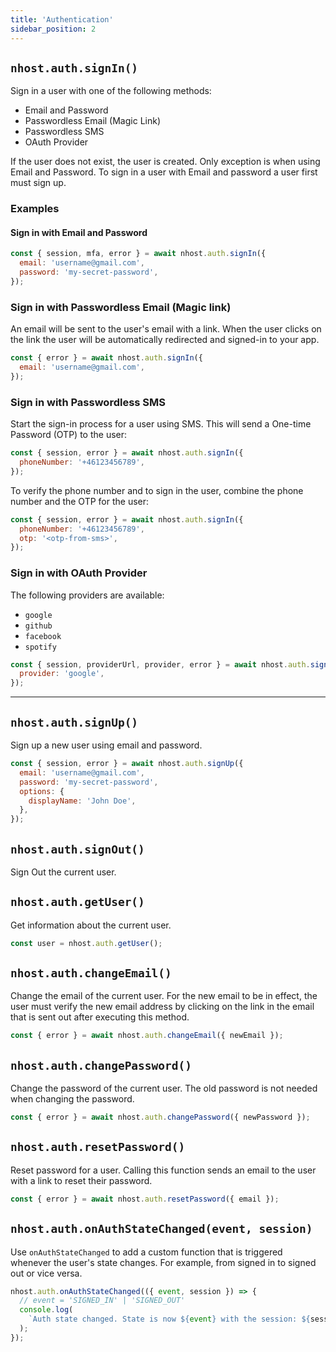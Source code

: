 ```yaml
---
title: 'Authentication'
sidebar_position: 2
---
```


## `nhost.auth.signIn()`

Sign in a user with one of the following methods:

- Email and Password
- Passwordless Email (Magic Link)
- Passwordless SMS
- OAuth Provider

If the user does not exist, the user is created. Only exception is when using Email and Password. To sign in a user with Email and password a user first must sign up.

### Examples

#### Sign in with Email and Password

```js
const { session, mfa, error } = await nhost.auth.signIn({
  email: 'username@gmail.com',
  password: 'my-secret-password',
});
```

### Sign in with Passwordless Email (Magic link)

An email will be sent to the user's email with a link. When the user clicks on the link the user will be automatically redirected and signed-in to your app.

```js
const { error } = await nhost.auth.signIn({
  email: 'username@gmail.com',
});
```

### Sign in with Passwordless SMS

Start the sign-in process for a user using SMS. This will send a One-time Password (OTP) to the user:

```js
const { session, error } = await nhost.auth.signIn({
  phoneNumber: '+46123456789',
});
```

To verify the phone number and to sign in the user, combine the phone number and the OTP for the user:

```js
const { session, error } = await nhost.auth.signIn({
  phoneNumber: '+46123456789',
  otp: '<otp-from-sms>',
});
```

### Sign in with OAuth Provider

The following providers are available:

- `google`
- `github`
- `facebook`
- `spotify`

```js
const { session, providerUrl, provider, error } = await nhost.auth.signIn({
  provider: 'google',
});
```

---

## `nhost.auth.signUp()`

Sign up a new user using email and password.

```js
const { session, error } = await nhost.auth.signUp({
  email: 'username@gmail.com',
  password: 'my-secret-password',
  options: {
    displayName: 'John Doe',
  },
});
```

## `nhost.auth.signOut()`

Sign Out the current user.

## `nhost.auth.getUser()`

Get information about the current user.

```js
const user = nhost.auth.getUser();
```

## `nhost.auth.changeEmail()`

Change the email of the current user. For the new email to be in effect, the user must verify the new email address by clicking on the link in the email that is sent out after executing this method.

```js
const { error } = await nhost.auth.changeEmail({ newEmail });
```

## `nhost.auth.changePassword()`

Change the password of the current user. The old password is not needed when changing the password.

```js
const { error } = await nhost.auth.changePassword({ newPassword });
```

## `nhost.auth.resetPassword()`

Reset password for a user. Calling this function sends an email to the user with a link to reset their password.

```js
const { error } = await nhost.auth.resetPassword({ email });
```

## `nhost.auth.onAuthStateChanged(event, session)`

Use `onAuthStateChanged` to add a custom function that is triggered
whenever the user's state changes. For example, from signed in to signed out or
vice versa.

```js
nhost.auth.onAuthStateChanged(({ event, session }) => {
  // event = 'SIGNED_IN' | 'SIGNED_OUT'
  console.log(
    `Auth state changed. State is now ${event} with the session: ${session}`,
  );
});
```
